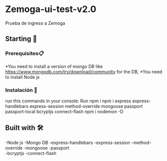 # Zemoga-ui-test-v2.0

Prueba de ingreso a Zemoga 

## Starting 🚀

### Prerequisites📋

*You need to install a version of mongo DB like https://www.mongodb.com/try/download/community for the DB,
*You need to install Node js

### Instalación 🔧

run this commands in your console:
Run npm i
npm i express express-handlebars express-session method-override mongoose passport passport-local bcryptjs connect-flash
npm i nodemon -D


## Built with 🛠️

-Node js
-Mongo DB
-express-handlebars 
-express-session 
-method-override 
-mongoose 
-passport  
-bcryptjs 
-connect-flash
